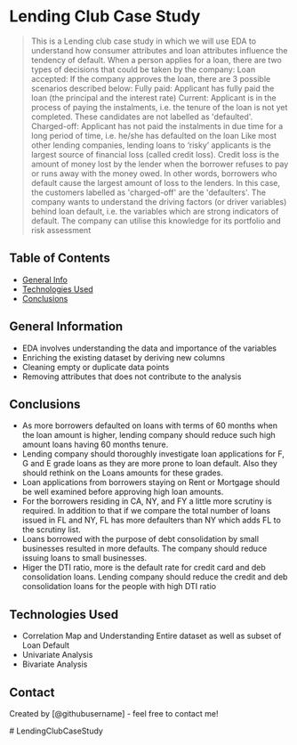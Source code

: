 # Lending Club Case Study

> This is a Lending club case study in which we will use EDA to understand how consumer attributes and loan attributes influence the tendency of default.
> When a person applies for a loan, there are two types of decisions that could be taken by the company:
> Loan accepted: If the company approves the loan, there are 3 possible scenarios described below:
> Fully paid: Applicant has fully paid the loan (the principal and the interest rate)
> Current: Applicant is in the process of paying the instalments, i.e. the tenure of the loan is not yet completed. These candidates are not labelled as 'defaulted'.
> Charged-off: Applicant has not paid the instalments in due time for a long period of time, i.e. he/she has defaulted on the loan
> Like most other lending companies, lending loans to ‘risky’ applicants is the largest source of financial loss (called credit loss). Credit loss is the amount of money lost by the lender when the borrower refuses to pay or runs away with the money owed. In other words, borrowers who default cause the largest amount of loss to the lenders. In this case, the customers labelled as 'charged-off' are the 'defaulters'.
> The company wants to understand the driving factors (or driver variables) behind loan default, i.e. the variables which are strong indicators of default. The company can utilise this knowledge for its portfolio and risk assessment

## Table of Contents

- [General Info](#general-information)
- [Technologies Used](#technologies-used)
- [Conclusions](#conclusions)

<!-- You can include any other section that is pertinent to your problem -->

## General Information

- EDA involves understanding the data and importance of the variables
- Enriching the existing dataset by deriving new columns
- Cleaning empty or duplicate data points
- Removing attributes that does not contribute to the analysis

<!-- You don't have to answer all the questions - just the ones relevant to your project. -->

## Conclusions

- As more borrowers defaulted on loans with terms of 60 months when the loan amount is higher, lending company should reduce such high amount loans having 60 months tenure.
- Lending company should thoroughly investigate loan applications for F, G and E grade loans as they are more prone to loan default. Also they should rethink on the Loans amounts for these grades.
- Loan applications from borrowers staying on Rent or Mortgage should be well examined before approving high loan amounts.
- For the borrowers residing in CA, NY, and FY a little more scrutiny is required. In addition to that if we compare the total number of loans issued in FL and NY, FL has more defaulters than NY which adds FL to the scrutiny list.
- Loans borrowed with the purpose of debt consolidation by small businesses resulted in more defaults. The company should reduce issuing loans to small businesses.
- Higer the DTI ratio, more is the default rate for credit card and deb consolidation loans. Lending company should reduce the credit and deb consolidation loans for the people with high DTI ratio

<!-- You don't have to answer all the questions - just the ones relevant to your project. -->

## Technologies Used

- Correlation Map and Understanding Entire dataset as well as subset of Loan Default
- Univariate Analysis
- Bivariate Analysis

<!-- As the libraries versions keep on changing, it is recommended to mention the version of library used in this project -->

## Contact

Created by [@githubusername] - feel free to contact me!

<!-- Optional -->
<!-- ## License -->
<!-- This project is open source and available under the [... License](). -->

<!-- You don't have to include all sections - just the one's relevant to your project --># LendingClubCaseStudy
